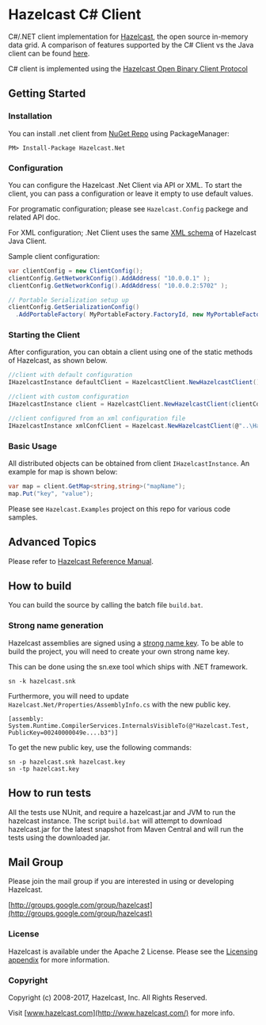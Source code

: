 # Hazelcast C# Client

C#/.NET client implementation for [Hazelcast](https://github.com/hazelcast/hazelcast), the open source in-memory data grid. A comparison of features supported by the C# Client vs the Java client can be found [here](http://docs.hazelcast.org/docs/3.5/manual/html/javaclient.html).

C# client is implemented using the [Hazelcast Open Binary Client Protocol](http://hazelcast.org/docs/protocol/1.0-developer-preview/client-protocol.html) 

## Getting Started

### Installation

You can install .net client from [NuGet Repo](https://www.nuget.org/packages/Hazelcast.Net/) using PackageManager:

```
PM> Install-Package Hazelcast.Net
```

### Configuration
You can configure the Hazelcast .Net Client via API or XML. To start the client, you can pass a configuration or leave it empty to use default values.

For programatic configuration; please see `Hazelcast.Config` packege and related API doc. 

For XML configuration; .Net Client uses the same [XML schema](http://www.hazelcast.com/schema/client-config) of Hazelcast Java Client.

Sample client configuration:

```cs
var clientConfig = new ClientConfig();
clientConfig.GetNetworkConfig().AddAddress( "10.0.0.1" );
clientConfig.GetNetworkConfig().AddAddress( "10.0.0.2:5702" );

// Portable Serialization setup up 
clientConfig.GetSerializationConfig()
  .AddPortableFactory( MyPortableFactory.FactoryId, new MyPortableFactory() );

```

### Starting the Client
After configuration, you can obtain a client using one of the static methods of Hazelcast, as shown below.

```cs
//client with default configuration
IHazelcastInstance defaultClient = HazelcastClient.NewHazelcastClient();

//client with custom configuration
IHazelcastInstance client = HazelcastClient.NewHazelcastClient(clientConfig);

//client configured from an xml configuration file 
IHazelcastInstance xmlConfClient = Hazelcast.NewHazelcastClient(@"..\Hazelcast.Net\Resources\hazelcast-client.xml");
```

### Basic Usage

All distributed objects can be obtained from client `IHazelcastInstance`. An example for map is shown below:

```cs
var map = client.GetMap<string,string>("mapName");
map.Put("key", "value");

```
Please see `Hazelcast.Examples` project on this repo for various code samples.

## Advanced Topics

Please refer to [Hazelcast Reference Manual](http://docs.hazelcast.org/docs/latest/manual/html-single/index.html).

## How to build

You can build the source by calling the batch file `build.bat`.

### Strong name generation

Hazelcast assemblies are signed using a [strong name key](https://msdn.microsoft.com/en-us/library/wd40t7ad.aspx). To be able to build the project, you will need to 
create your own strong name key.

This can be done using the sn.exe tool which ships with .NET framework.

```
sn -k hazelcast.snk
```

Furthermore, you will need to update `Hazelcast.Net/Properties/AssemblyInfo.cs` with the new public key. 

```
[assembly: System.Runtime.CompilerServices.InternalsVisibleTo(@"Hazelcast.Test, PublicKey=00240000049e....b3")]
```

To get the new public key, use the following commands:

```
sn -p hazelcast.snk hazelcast.key
sn -tp hazelcast.key
```

## How to run tests

All the tests use NUnit, and require a hazelcast.jar and JVM to run the hazelcast instance. The script `build.bat` will attempt to download hazelcast.jar for the latest snapshot from Maven Central and will run the tests using the downloaded jar. 

## Mail Group

Please join the mail group if you are interested in using or developing Hazelcast.

[http://groups.google.com/group/hazelcast](http://groups.google.com/group/hazelcast)

### License

Hazelcast is available under the Apache 2 License. Please see the [Licensing appendix](http://docs.hazelcast.org/docs/latest/manual/html-single/hazelcast-documentation.html#license-questions) for more information.

### Copyright

Copyright (c) 2008-2017, Hazelcast, Inc. All Rights Reserved.

Visit [www.hazelcast.com](http://www.hazelcast.com/) for more info.
